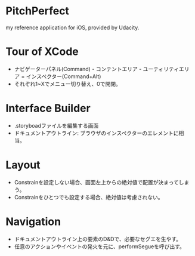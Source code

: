 #  PitchPerfect
my reference application for iOS, provided by Udacity.

# Tour of XCode
* ナビゲーターパネル(Command) - コンテントエリア - ユーティリティエリア = インスペクター(Command+Alt)
* それぞれ1~Xでメニュー切り替え、0で開閉。


# Interface Builder
* .storyboadファイルを編集する画面
* ドキュメントアウトライン: ブラウザのインスペクターのエレメントに相当。


# Layout
* Constrainを設定しない場合、画面左上からの絶対値で配置が決まってしまう。
* Constrainをひとつでも設定する場合、絶対値は考慮されない。


# Navigation
* ドキュメントアウトライン上の要素のD&Dで、必要なセグエを生やす。
* 任意のアクションやイベントの発火を元に、performSegueを呼び出す。
